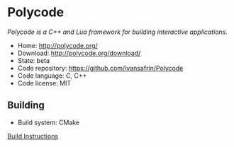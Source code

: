 # Polycode

_Polycode is a C++ and Lua framework for building interactive applications._

- Home: http://polycode.org/
- Download: http://polycode.org/download/
- State: beta
- Code repository: https://github.com/ivansafrin/Polycode
- Code language: C, C++
- Code license: MIT

## Building

- Build system: CMake

[Build Instructions](https://github.com/ivansafrin/Polycode/blob/master/BUILD.md)

